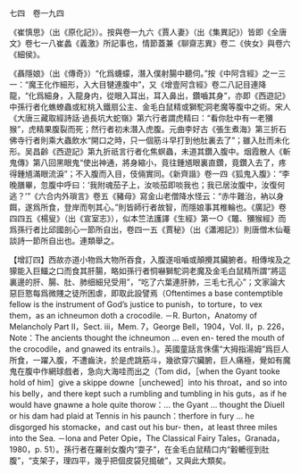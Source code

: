 七四　卷一九四

《崔慎思》（出《原化記》）。按與卷一九六《賈人妻》（出《集異記》）皆即《全唐文》卷七一八崔蠡《義激》所記事也，情節蓋兼《聊齋志異》卷二《俠女》與卷六《細侯》。

《聶隱娘》（出《傳奇》）“化爲蠛蠓，潛入僕射腸中聽伺。”按《中阿含經》之一三一：“魔王化作細形，入大目犍連腹中”，又《增壹阿含經》卷二八記目連降龍，“化爲細身，入龍身内，從眼入耳出，耳入鼻出，鑽嚙其身”，亦即《西遊記》中孫行者化蟭蟟蟲或紅桃入鐵扇公主、金毛白鼠精或獅駝洞老魔等腹中之術。宋人《大唐三藏取經詩話·過長坑大蛇嶺》第六行者謂虎精曰：“看你肚中有一老獼猴”，虎精果腹裂而死；然行者初未潛入虎腹。元曲李好古《張生煮海》第三折石佛寺行者則乘大蟲飲水“開口之時，只一個筋斗早打到他肚裏去了”；雖入肚而未化形。吴昌齡《西遊記》第九折祇言行者化焦螟蟲，未道其鑽入腹中。烟霞散人《斬鬼傳》第八回黑眼鬼“使出神通，將身縮小，竟往鍾馗眼裏直鑽，竟鑽入去了，疼得鍾馗滿眼流淚”；不入腹而入目，伎倆實同。《新齊諧》卷一四《狐鬼入腹》：“李晚膳畢，忽腹中呼曰：‘我附魂茄子上，汝啖茄即啖我也；我已居汝腹中，汝復何逃？’”《六合内外瑣言》卷五《豬母》寫金山老僧降水怪云：“赤牛難治，衲以身餌，遂爲所食，登岸而刳其心。”則皆師行者故智，而隱娘事其椎輪也。《廣記》卷四四五《楊叟》（出《宣室志》），似本竺法護譯《生經》第一○《鼈、獼猴經》而爲孫行者比邱國剖心一節所自出，卷四一五《賈秘》（出《瀟湘記》）則唐僧木仙菴談詩一節所自出也。連類舉之。

【增訂四】西故亦道小物爲大物所吞食，入腹遂咀嚙或顛攪其臟腑者。相傳埃及之獴能入巨鱷之口而食其肝腸，略如孫行者恫嚇獅駝洞老魔及金毛白鼠精所謂“將這裏邊的肝、腸、肚、肺细細兒受用”，“吃了六葉連肝肺，三毛七孔心”；文家論大惡巨憝每爲微賤之徒所困虐，即取此設譬焉（Oftentimes a base contemptible fellow is the instrument of God’s justice to punish，to torture，to vex them，as an ichneumon doth a crocodile. －R. Burton，Anatomy of Melancholy Part II，Sect. iii，Mem. 7，George Bell，1904，Vol. II，p. 226，Note：The ancients thought the ichneumon ... even en-
tered the mouth of the crocodile，and gnawed its entrails.）。英國童話言侏儒“大拇指湯姆”爲巨人所食，一躍入腹，不遭齒決，於是虎跳筋斗，幾欲穿穴臟腑，巨人痛極，覺如有魔鬼在腹中作網球戲者，急向大海哇而出之（Tom did，［when the Gyant tooke hold of him］give a skippe downe［unchewed］into his throat，and so into his belly，and there kept such a rumbling and tumbling in his guts，as if he would have gnawne a hole quite thorow：... the Gyant ... thought the Diuell or his dam had plaid at Tennis in his paunch：therfore in fury ... he disgorged his stomacke，and cast out his bur-
then，at least three miles into the Sea. －lona and Peter Opie，The Classical Fairy Tales，Granada，1980，p. 51）。孫行者在羅剎女腹内“耍子”，在金毛白鼠精口内“轂轆徑到肚腹”，“支架子，理四平，幾乎把個皮袋兒搗破”，又與此大類矣。